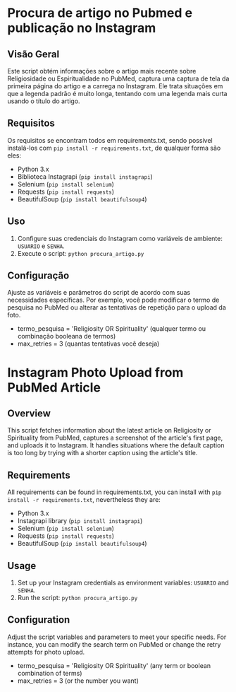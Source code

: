 # Procura de artigo no Pubmed e publicação no Instagram

## Visão Geral

Este script obtém informações sobre o artigo mais recente sobre Religiosidade ou Espiritualidade no PubMed, captura uma captura de tela da primeira página do artigo e a carrega no Instagram. Ele trata situações em que a legenda padrão é muito longa, tentando com uma legenda mais curta usando o título do artigo.

## Requisitos

Os requisitos se encontram todos em requirements.txt, sendo possível instalá-los com `pip install -r requirements.txt`, de qualquer forma são eles:

- Python 3.x
- Biblioteca Instagrapi (`pip install instagrapi`)
- Selenium (`pip install selenium`)
- Requests (`pip install requests`)
- BeautifulSoup (`pip install beautifulsoup4`)


## Uso

1. Configure suas credenciais do Instagram como variáveis de ambiente: `USUARIO` e `SENHA`.
2. Execute o script: `python procura_artigo.py`

## Configuração

Ajuste as variáveis e parâmetros do script de acordo com suas necessidades específicas. Por exemplo, você pode modificar o termo de pesquisa no PubMed ou alterar as tentativas de repetição para o upload da foto.

- termo_pesquisa = 'Religiosity OR Spirituality' (qualquer termo ou combinação booleana de termos)
- max_retries = 3 (quantas tentativas você deseja)


# Instagram Photo Upload from PubMed Article

## Overview

This script fetches information about the latest article on Religiosity or Spirituality from PubMed, captures a screenshot of the article's first page, and uploads it to Instagram. It handles situations where the default caption is too long by trying with a shorter caption using the article's title.

## Requirements

All requirements can be found in requirements.txt, you can install with `pip install -r requirements.txt`, nevertheless they are:

- Python 3.x
- Instagrapi library (`pip install instagrapi`)
- Selenium (`pip install selenium`)
- Requests (`pip install requests`)
- BeautifulSoup (`pip install beautifulsoup4`)

## Usage

1. Set up your Instagram credentials as environment variables: `USUARIO` and `SENHA`.
2. Run the script: `python procura_artigo.py`

## Configuration

Adjust the script variables and parameters to meet your specific needs. For instance, you can modify the search term on PubMed or change the retry attempts for photo upload.

- termo_pesquisa = 'Religiosity OR Spirituality' (any term or boolean combination of terms)
- max_retries = 3 (or the number you want)
